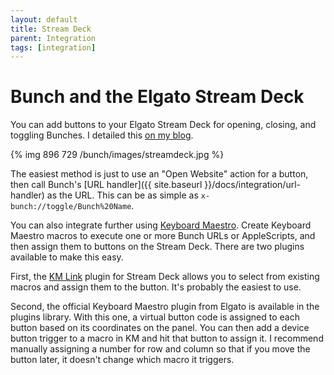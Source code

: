 ```yaml
---
layout: default
title: Stream Deck
parent: Integration
tags: [integration]
---
```

# Bunch and the Elgato Stream Deck

You can add buttons to your Elgato Stream Deck for opening, closing, and toggling Bunches. I detailed this [on my blog](https://brettterpstra.com/2020/09/16/bunch-and-stream-deck/).

{% img 896 729 /bunch/images/streamdeck.jpg %}

The easiest method is just to use an "Open Website" action for a button, then call Bunch's [URL handler]({{ site.baseurl }}/docs/integration/url-handler) as the URL. This can be as simple as `x-bunch://toggle/Bunch%20Name`.

You can also integrate further using [Keyboard Maestro](https://www.keyboardmaestro.com/). Create Keyboard Maestro macros to execute one or more Bunch URLs or AppleScripts, and then assign them to buttons on the Stream Deck. There are two plugins available to make this easy.

First, the [KM Link](https://github.com/Corcules/KMlink) plugin for Stream Deck allows you to select from existing macros and assign them to the button. It's probably the easiest to use.

Second, the official Keyboard Maestro plugin from Elgato is available in the plugins library. With this one, a virtual button code is assigned to each button based on its coordinates on the panel. You can then add a device button trigger to a macro in KM and hit that button to assign it. I recommend manually assigning a number for row and column so that if you move the button later, it doesn't change which macro it triggers.
